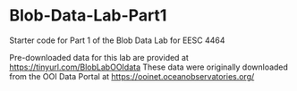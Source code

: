 # Blob-Data-Lab-Part1
 Starter code for Part 1 of the Blob Data Lab for EESC 4464

Pre-downloaded data for this lab are provided at https://tinyurl.com/BlobLabOOIdata
These data were originally downloaded from the OOI Data Portal at https://ooinet.oceanobservatories.org/
